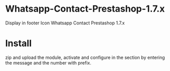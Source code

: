 # Whatsapp-Contact-Prestashop-1.7.x
Display in footer Icon Whatsapp Contact Prestashop 1.7.x
# Install
zip and upload the module, activate and configure in the section by entering the message and the number with prefix.

